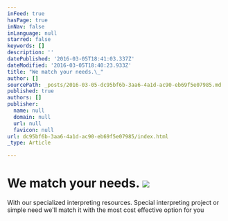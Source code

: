 ```yaml
---
inFeed: true
hasPage: true
inNav: false
inLanguage: null
starred: false
keywords: []
description: ''
datePublished: '2016-03-05T18:41:03.337Z'
dateModified: '2016-03-05T18:40:23.933Z'
title: "We match your needs.\_"
author: []
sourcePath: _posts/2016-03-05-dc95bf6b-3aa6-4a1d-ac90-eb69f5e07985.md
published: true
authors: []
publisher:
  name: null
  domain: null
  url: null
  favicon: null
url: dc95bf6b-3aa6-4a1d-ac90-eb69f5e07985/index.html
_type: Article

---
```

# We match your needs. ![](https://the-grid-user-content.s3-us-west-2.amazonaws.com/18d28e2a-fde5-4a64-9d30-c9878ceffda8.jpg)

With our specialized interpreting resources. Special interpreting project or 
simple need we'll match it with the most cost effective option for you